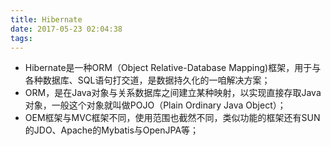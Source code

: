 ```yaml
---
title: Hibernate
date: 2017-05-23 02:04:38
tags:
---
```

- Hibernate是一种ORM（Object Relative-Database Mapping)框架，用于与各种数据库、SQL语句打交道，是数据持久化的一咱解决方案；
- ORM，是在Java对象与关系数据库之间建立某种映射，以实现直接存取Java对象，一般这个对象就叫做POJO（Plain Ordinary Java Object）；
- OEM框架与MVC框架不同，使用范围也截然不同，类似功能的框架还有SUN的JDO、Apache的Mybatis与OpenJPA等；